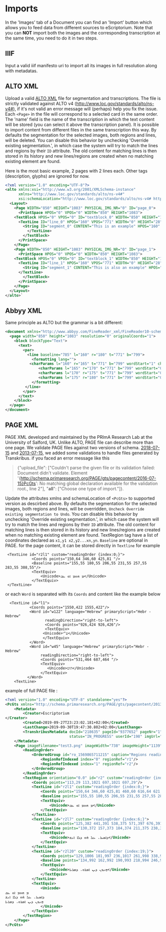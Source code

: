 # Imports

In the 'Images' tab of a Document you can find an 'Import' button which allows you to feed data from different sources to eScriptorium.
Note that you can **NOT** import both the images and the corresponding transcription at the same time, you need to do it in two steps.

## IIIF
Input a valid iiif manifesto uri to import all its images in full resolution along with metadatas.

## ALTO XML
Upload a valid [ALTO XML](https://en.wikipedia.org/wiki/ALTO_(XML)) file for segmentation and transcriptions.
The file is strictly validated against ALTO v4 (http://www.loc.gov/standards/alto/ns-v4#), if it's not valid an error message will (perhaps) help you fix the issue.
Each `<Page>` in the file will correspond to a selected card in the same order.
The 'name' field is the name of the transcription in which the text content will be stored (you can select it above the transcription panel). It is possible to import content from different files in the same transcription this way.
By defaults the segmentation for the selected images, both regions and lines, will be deleted. You can disable this behavior by unchecking 'Override existing segmentation.', in which case the system will try to match the lines and regions by their `ID` attribute. The old content for matching lines is then stored in its history and new lines/regions are created when no matching existing element are found.

Here is the most basic example, 2 pages with 2 lines each.
Other tags (description, glyphs) are ignored for now.
```xml
<?xml version="1.0" encoding="UTF-8"?>
<alto xmlns:xsi="http://www.w3.org/2001/XMLSchema-instance"
	  xmlns="http://www.loc.gov/standards/alto/ns-v4#"
	  xsi:schemaLocation="http://www.loc.gov/standards/alto/ns-v4# http://www.loc.gov/standards/alto/v4/alto-4-0.xsd">
  <Layout>
    <Page WIDTH="850" HEIGHT="1083" PHYSICAL_IMG_NR="0" ID="page_0">
      <PrintSpace HPOS="0" VPOS="0" WIDTH="850" HEIGHT="1083">
	<TextBlock HPOS="0" VPOS="0" ID="textblock_0" WIDTH="850" HEIGHT="1083">
	  <TextLine ID="line_0" HPOS="160" VPOS="771" WIDTH="0" HEIGHT="28">
	    <String ID="segment_0" CONTENT="This is an example" HPOS="160" VPOS="771" WIDTH="0" HEIGHT="28" WC="0.9995"></String>
          </TextLine>
        </TextBlock>
      </PrintSpace>
    </Page>
    <Page WIDTH="850" HEIGHT="1083" PHYSICAL_IMG_NR="0" ID="page_1">
      <PrintSpace HPOS="0" VPOS="0" WIDTH="850" HEIGHT="1083">
	<TextBlock HPOS="0" VPOS="0" ID="textblock_1" WIDTH="850" HEIGHT="1083">
	  <TextLine ID="line_1" HPOS="160" VPOS="771" WIDTH="0" HEIGHT="28">
	    <String ID="segment_1" CONTENT="This is also an example" HPOS="160" VPOS="771" WIDTH="0" HEIGHT="28" WC="0.9995"></String>
	  </TextLine>
        </TextBlock>
      </PrintSpace>
    </Page>
  </Layout>
</alto>`
```
## Abbyy XML
Same principle as ALTO but the grammar is a bit different:
```xml
<document xmlns="http://www.abbyy.com/FineReader_xml/FineReader10-schema-v1.xml" version="1.0" producer="kraken">
  <page width="850" height="1083" resolution="0" originalCoords="1">
    <block blockType="Text">
      <text>
        <par>
          <line baseline="785" l="160" r="180" t="771" b="799">
            <formatting lang="">
	       <charParams l="160" r="165" t="771" b="799" wordStart="1" charConfidence="0">T</charParams>
               <charParams l="165" r="170" t="771" b="799" wordStart="0" charConfidence="0">e</charParams>
               <charParams l="170" r="175" t="771" b="799" wordStart="0" charConfidence="0">s</charParams>
               <charParams l="175" r="180" t="771" b="799" wordStart="0" charConfidence="0">t</charParams>
            </formatting>
         </line>
        </par>
      </text>
    </block>
  </page>
</document>
```
## PAGE XML
PAGE XML developed and maintained by the PRImA Research Lab at the University of Salford, UK. Unlike ALTO, PAGE file can describe more than one page. We validate PAGE files against two versions of schema. [2018-07-15](https://www.primaresearch.org/schema/PAGE/gts/pagecontent/2018-07-15/pagecontent.xsd) and [2013-07-15](https://www.primaresearch.org/schema/PAGE/gts/pagecontent/2013-07-15/pagecontent.xsd), we added some validations to handle files generated by Transkribus.
if you faced an error message like this
> {"upload_file": ["Couldn't parse the given file or its validation failed: Document didn't validate. Element '{http://schema.primaresearch.org/PAGE/gts/pagecontent/2016-07-15}PcGts': No matching global declaration available for the validation root., line 2"], "__all__": ["Choose one type of import."]}.

Update the attributes xmlns and schemaLocation of `<PcGts>` to supported version as descirbed above.
By defaults the segmentation for the selected images, both regions and lines, will be overridden, `Uncheck Override existing segmentation to Undo`.
 You can disable this behavior by unchecking 'Override existing segmentation.', in which case the system will try to match the lines and regions by their `ID` attribute. The old content for matching lines is then stored in its history and new lines/regions are created when no matching existing element are found.
TextRegion tag have a list of coordinates declared as `x1,y1 x2,y2...xn,yn`.
`Baseline` are optional in PAGE.
for the page content, it can be stored directly in `Textline` for example


     <TextLine id="r2l1" custom="readingOrder {index:0;}">
                <Coords points="150,64 346,60 425,81 "/>
                <Baseline points="155,55 180,55 206,55 231,55 257,55 283,55 308,55"/>
                <TextEquiv>
                    <Unicode>ܡ ܗܘܡ ܐܘ ܥܒ</Unicode>
                </TextEquiv>
     </TextLine>

 or each `Word` is separated with its `Coords` and content like the example below


      <TextLine id="l1">
               <Coords points="1550,422 1555,422"/>
               <Word id="w122" language="Hebrew" primaryScript="Hebr - Hebrew"
                      readingDirection="right-to-left">
                      <Coords points="926,424 926,426"/>
                      <TextEquiv>
                     <Unicode>ע"י</Unicode>
                     </TextEquiv>
               </Word>
               <Word id="w45" language="Hebrew" primaryScript="Hebr - Hebrew"
                    readingDirection="right-to-left">
                    <Coords points="531,464 687,464 "/>
                    <TextEquiv>
                       <Unicode>הוט</Unicode>
                    </TextEquiv>
              </Word>
        <TextLine>

example of full PAGE file :
```xml
<?xml version="1.0" encoding="UTF-8" standalone="yes"?>
<PcGts xmlns="http://schema.primaresearch.org/PAGE/gts/pagecontent/2013-07-15" xmlns:xsi="http://www.w3.org/2001/XMLSchema-instance" xsi:schemaLocation="http://schema.primaresearch.org/PAGE/gts/pagecontent/2013-07-15 http://schema.primaresearch.org/PAGE/gts/pagecontent/2013-07-15/pagecontent.xsd">
    <Metadata>
        <Creator>Escriptorium
</Creator>
        <Created>2019-09-27T23:23:02.181+02:00</Created>
        <LastChange>2019-09-30T19:47:30.802+02:00</LastChange>
        <TranskribusMetadata docId="218635" pageId="9377652" pageNr="1" tsid="16181013"
                             status="IN_PROGRESS" userId="198" imgUrl="https://files.transkribus.eu/Get?id=IGCWFROGSHEQTNTPACSBRMTW" xmlUrl="https://files.transkribus.eu/Get?id=ZDOBVJAWMVGPUHOZVTSSWCSG" imageId="6101684"/>
    </Metadata>
    <Page imageFilename="test3.png" imageWidth="738" imageHeight="1139">
        <ReadingOrder>
            <OrderedGroup id="ro_1569865711215" caption="Regions reading order">
                <RegionRefIndexed index="0" regionRef="r1"/>
                <RegionRefIndexed index="1" regionRef="r2"/>
            </OrderedGroup>
        </ReadingOrder>
        <TextRegion orientation="0.0" id="r2" custom="readingOrder {index:1;}">
            <Coords points="113,29 113,1021 697,1021 697,29"/>
            <TextLine id="r2l1" custom="readingOrder {index:0;}">
                <Coords points="150,64 346,60 425,81 460,60 616,64 621,5 396,2 328,3 304,21 271,4 232,23 150,17"/>
                <Baseline points="155,55 180,55 206,55 231,55 257,55 283,55 308,55 334,56 359,56 385,56 411,56 436,56 462,56 487,56 513,55 539,55 564,55 590,54 616,53"/>
                <TextEquiv>
                    <Unicode>ܡ ܗܘܡ ܐܘ ܥܒ</Unicode>
                </TextEquiv>
            </TextLine>
            <TextLine id="r2l7" custom="readingOrder {index:6;}">
                <Coords points="125,382 441,391 538,375 571,397 676,391 677,344 655,339 572,359 538,341 514,360 445,336 336,353 237,348 222,332 193,354 152,332 126,348"/>
                <Baseline points="130,372 157,373 184,374 211,375 238,376 265,377 292,377 319,378 346,378 373,378 400,379 427,379 454,379 481,379 508,379 535,380 562,380 589,380 616,381 643,382 671,382"/>
                <TextEquiv>
                    <Unicode>ܕܐܣܝܪ. ܥܠ ܗ̇ܘ ܕܠܐ ܐܢܫ</Unicode>
                </TextEquiv>
            </TextLine>
            <TextLine id="r2l20" custom="readingOrder {index:19;}">
                <Coords points="129,1006 181,997 236,1017 261,998 338,997 499,1025 567,1010 659,1026 702,1010 703,985 576,971 531,984 500,959 469,980 399,958 324,987 297,964 246,972 211,954 193,968 175,952 130,975"/>
                <Baseline points="134,992 162,992 190,993 218,994 246,995 274,996 302,997 331,998 359,999 387,1000 415,1001 443,1002 471,1003 499,1003 528,1004 556,1005 584,1006 612,1007 640,1008 668,1008 697,1009"/>
                <TextEquiv>
                    <Unicode>ܗ̣ܢܘܢ ܕܝܢ ܐܡܪܘ. ܕܡܪܝܐ</Unicode>
                </TextEquiv>
            </TextLine>
            <TextEquiv>
                <Unicode>
ܡ ܗܘܡ ܐܘ ܥܒ
ܕܐܣܝܪ. ܥܠ ܗ̇ܘ ܕܠܐ ܐܢܫ
ܗ̣ܢܘܢ ܕܝܢ ܐܡܪܘ. ܕܡܪܝܐ
                </Unicode>
            </TextEquiv>
        </TextRegion>
    </Page>
</PcGts>

```
